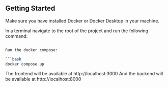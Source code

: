 ## Getting Started

Make sure you have installed Docker or Docker Desktop in your machine.

In a terminal navigate to the root of the project and run the following command:

```bash

Run the docker compose:

```bash
docker compose up
```

The frontend will be available at http://localhost:3000
And the backend will be available at http://localhost:8000